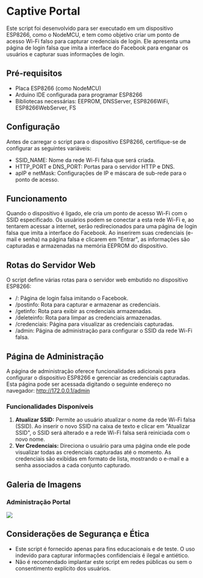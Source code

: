 # **Captive Portal**

Este script foi desenvolvido para ser executado em um dispositivo ESP8266, como o NodeMCU, e tem como objetivo criar um ponto de acesso Wi-Fi falso para capturar credenciais de login. Ele apresenta uma página de login falsa que imita a interface do Facebook para enganar os usuários e capturar suas informações de login.

## **Pré-requisitos**
- Placa ESP8266 (como NodeMCU)
- Arduino IDE configurada para programar ESP8266
- Bibliotecas necessárias: EEPROM, DNSServer, ESP8266WiFi, ESP8266WebServer, FS
    
## **Configuração**
Antes de carregar o script para o dispositivo ESP8266, certifique-se de configurar as seguintes variáveis:
- SSID_NAME: Nome da rede Wi-Fi falsa que será criada.
- HTTP_PORT e DNS_PORT: Portas para o servidor HTTP e DNS.
- apIP e netMask: Configurações de IP e máscara de sub-rede para o ponto de acesso.
    
## **Funcionamento**
Quando o dispositivo é ligado, ele cria um ponto de acesso Wi-Fi com o SSID especificado. Os usuários podem se conectar a esta rede Wi-Fi e, ao tentarem acessar a internet, serão redirecionados para uma página de login falsa que imita a interface do Facebook.
Ao inserirem suas credenciais (e-mail e senha) na página falsa e clicarem em "Entrar", as informações são capturadas e armazenadas na memória EEPROM do dispositivo.

## **Rotas do Servidor Web**
O script define várias rotas para o servidor web embutido no dispositivo ESP8266:
- /: Página de login falsa imitando o Facebook.
- /postinfo: Rota para capturar e armazenar as credenciais.
- /getinfo: Rota para exibir as credenciais armazenadas.
- /deleteinfo: Rota para limpar as credenciais armazenadas.
- /credenciais: Página para visualizar as credenciais capturadas.
- /admin: Página de administração para configurar o SSID da rede Wi-Fi falsa.
    
## **Página de Administração**
A página de administração oferece funcionalidades adicionais para configurar o dispositivo ESP8266 e gerenciar as credenciais capturadas. Esta página pode ser acessada digitando o seguinte endereço no navegador: http://172.0.0.1/admin
### Funcionalidades Disponíveis
1. **Atualizar SSID:** Permite ao usuário atualizar o nome da rede Wi-Fi falsa (SSID). Ao inserir o novo SSID na caixa de texto e clicar em "Atualizar SSID", o SSID será alterado e a rede Wi-Fi falsa será reiniciada com o novo nome.
2. **Ver Credenciais:** Direciona o usuário para uma página onde ele pode visualizar todas as credenciais capturadas até o momento. As credenciais são exibidas em formato de lista, mostrando o e-mail e a senha associados a cada conjunto capturado.

<h2>Galeria de Imagens</h2>

<div class="container">
  <div class="imagem">
    <h3>Administração Portal</h3>
  <div class="imagem">
    <img src=https://github.com/thufcode/captive_portal/assets/36115813/c5f74a5d-2ec8-4ad4-900e-211a615397aa">
  </div>
</div>

</body>
</html>


## **Considerações de Segurança e Ética**
- Este script é fornecido apenas para fins educacionais e de teste. O uso indevido para capturar informações confidenciais é ilegal e antiético.
- Não é recomendado implantar este script em redes públicas ou sem o consentimento explícito dos usuários.
